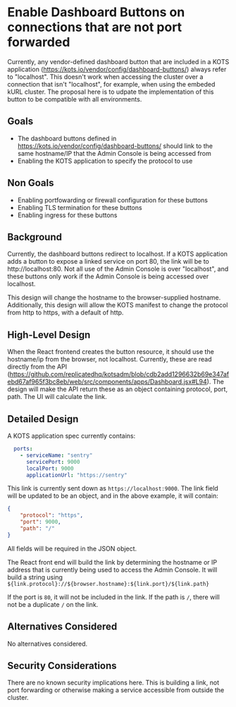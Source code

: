# Enable Dashboard Buttons on connections that are not port forwarded

Currently, any vendor-defined dashboard button that are included in a KOTS application (https://kots.io/vendor/config/dashboard-buttons/) always refer to "localhost".
This doesn't work when accessing the cluster over a connection that isn't "localhost", for example, when using the embeded kURL cluster.
The proposal here is to udpate the implementation of this button to be compatible with all environments.

## Goals

- The dashboard buttons defined in https://kots.io/vendor/config/dashboard-buttons/ should link to the same hostname/IP that the Admin Console is being accessed from
- Enabling the KOTS application to specify the protocol to use

## Non Goals

- Enabling portfowarding or firewall configuration for these buttons
- Enabling TLS termination for these buttons
- Enabling ingress for these buttons

## Background

Currently, the dashboard buttons redirect to localhost.
If a KOTS application adds a button to expose a linked service on port 80, the link will be to http://localhost:80.
Not all use of the Admin Console is over "localhost", and these buttons only work if the Admin Console is being accessed over localhost.

This design will change the hostname to the browser-supplied hostname.
Additionally, this design will allow the KOTS manifest to change the protocol from http to https, with a default of http.

## High-Level Design

When the React frontend creates the button resource, it should use the hostname/ip from the browser, not localhost.
Currently, these are read directly from the API (https://github.com/replicatedhq/kotsadm/blob/cdb2add1296632b69e347afebd67af965f3bc8eb/web/src/components/apps/Dashboard.jsx#L94).
The design will make the API return these as an object containing protocol, port, path.
The UI will calculate the link.


## Detailed Design

A KOTS application spec currently contains:

```yaml
  ports:
    - serviceName: "sentry"
      servicePort: 9000
      localPort: 9000
      applicationUrl: "https://sentry"
```

This link is currently sent down as `https://localhost:9000`.
The link field will be updated to be an object, and in the above example, it will contain:

```json
{
    "protocol": "https",
    "port": 9000,
    "path": "/"
}
```

All fields will be required in the JSON object.

The React front end will build the link by determining the hostname or IP address that is currently being used to access the Admin Console.
It will build a string using `${link.protocol}://${browser.hostname}:${link.port}/${link.path}`

If the port is `80`, it will not be included in the link.
If the path is `/`, there will not be a duplicate `/` on the link.

## Alternatives Considered

No alternatives considered.

## Security Considerations

There are no known security implications here.
This is building a link, not port forwarding or otherwise making a service accessible from outside the cluster.
